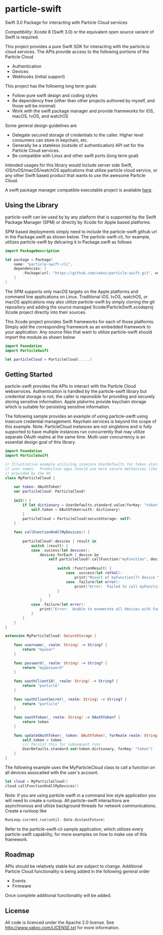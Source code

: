 # particle-swift

Swift 3.0 Package for interacting with Particle Cloud services 

*Compatibility:* Xcode 8 (Swift 3.0) or the equivalent open source variant of Swift is required.

This project provides a pure Swift SDK for interacting with the particle.io cloud services.  The 
APIs provide access to the following portions of the Particle Cloud

  * Authentication
  * Devices
  * Webhooks (initial support)

This project has the following long term goals

  * Follow pure swift design and coding styles
  * Be dependency free (other than other projects authored by myself, and those will be minimal)
  * Work with the swift package manager and provide frameworks for iOS, macOS, tvOS, and watchOS

Some general design guidelines are 

  * Delegate secured storage of credentials to the caller.  Higher level consumers can store in keychain, etc.
  * Generally be a stateless (outside of authentication) API set for the Particle Cloud services. 
  * Be compatible with Linux and other swift ports (long term goal)

Intended usages for this library would include server side Swift, iOS/tvOS/macOS/watchOS applications that utilize particle cloud service, or any other Swift based product that wants to use the awesome Particle Cloud.

A swift package manager compatible executable project is available [here](https://github.com/vakoc/particle-swift-cli). 

Using the Library
-------

particle-swift can be used by by any platform that is supported by the Swift Package Manager (SPM) or directly by Xcode for Apple based platforms.

SPM based deployments simply need to include the particle-swift github url in the Package.swift as shown below.  The particle-swift-cli, for example, utilizes particle-swift by delcaring it in Package.swift as follows

```swift
import PackageDescription

let package = Package(
    name: "particle-swift-cli",
    dependencies: [
        .Package(url: "https://github.com/vakoc/particle-swift.git", versions: Version(0,0,0)...Version(1,0,0)),
    ]
)
```

The SPM supports only macOS targets on the Apple platforms and command line applications on Linux.  Traditional iOS, tvOS, watchOS, or macOS applications may also utilize particle-swift by simply cloning the git repository and adding the source managed Xcode/ParticleSwift.xcodeproj Xcode project directly into their sources.  

This Xcode project provides Swift frameworks for each of those platforms.  Simply add the corresponding framework as an embedded framework to your application.  Any source files that want to utilize particle-swift should import the module as shown below

```swift
import Foundation
import ParticleSwift

let particleCloud = ParticleCloud(.....)
```

Getting Started
-------
particle-swift provides the APIs to interact with the Particle Cloud webservices.  Authentication is handled by the particle-swift library but credential storage is not;  the caller is reponsible for providing and securely storing sensitive information.  Apple platorms provide keychain storage which is suitable for persisting sensitive information.  

The following sample provides an example of using particle-swift using insecure credential management.  Keychain services is beyond the scope of this example.  Note:  ParticleCloud instances are not singletons and is fully supported to have multiple instances run concurrently that may utilize separate OAuth realms at the same time.  Multi-user concurrency is an essential design goal of this library.

```swift
import Foundation
import ParticleSwift

// Illustrative example utilizing insecure UserDefaults for token storage and hard coded
// user names.  Production apps should use more secure mechanisms like the Keychain services 
// provided by the OS
class MyParticleCloud {
    
    var token: OAuthToken?
    var particleCloud: ParticleCloud?
    
    init() {
        if let dictionary = UserDefaults.standard.value(forKey: "token") as? Dictionary<String,Any> {
            self.token = OAuthToken(with: dictionary)
        }
        particleCloud = ParticleCloud(secureStorage: self)
    }
    
    func callFunctionOnAllMyDevices() {
        
        particleCloud?.devices { result in
            switch (result) {
            case .success(let devices):
                devices.forEach { device in
                    self.particleCloud?.callFunction("myFunction", deviceID: device.deviceID, argument: "7") { functionResult in
                        
                        switch (functionResult) {
                            case .success(let retVal):
                                print("Result of myFunction(7) device \(device.name) was \(retVal)")
                            case .failure(let error):
                                print("Error:  Failed to call myFunction(7) on device \(device.name) with error \(error)")
                        }
                    }
                }
            case .failure(let error):
                print("Error:  Unable to enumerate all devices with function \(error)")
            }
        }
    }
}

extension MyParticleCloud: SecureStorage {
    
    func username(_ realm: String) -> String? {
        return "myuser"
    }
    
    func password(_ realm: String) -> String? {
        return "mypassword"
    }
    
    func oauthClientId(_ realm: String) -> String? {
        return "particle"
    }
    
    func oauthClientSecret(_ realm: String) -> String? {
        return "particle"
    }
    
    func oauthToken(_ realm: String) -> OAuthToken? {
        return token
    }
    
    func updateOAuthToken(_ token: OAuthToken?, forRealm realm: String) {
        self.token = token
        /// Persist this for subsequent runs
        UserDefaults.standard.set(token.dictionary, forKey: "token")
    }
}
```

The following example uses the MyParticleCloud class to call a function on all devices assocaited with the user's account.

```swift
let cloud = MyParticleCloud()
cloud.callFunctionOnAllMyDevices()
```

Note:  if you are using particle-swift in a command line style application you will need to create a runloop.  All particle-swift interactions are asynchronous and utliize background threads for network communications.  Create a runloop like

```swift
RunLoop.current.run(until: Date.distantFuture)
```

Refer to the particle-swift-cli sample application, which utilizes every particle-swift capability, for more examples on how to make use of this framework.

Roadmap
-------

APIs should be relatively stable but are subject to change.  Additional Particle Cloud functionality is being added
in the following general order


  * Events
  * Firmware

Once complete additional functionality will be added.

License
-------
All code is licenced under the Apache 2.0 license.  See http://www.vakoc.com/LICENSE.txt for more information.
